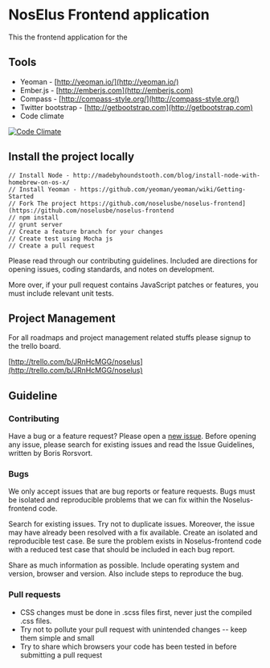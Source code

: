 # NosElus Frontend application

This the frontend application for the

## Tools

* Yeoman - [http://yeoman.io/](http://yeoman.io/)
* Ember.js - [http://emberjs.com](http://emberjs.com)
* Compass - [http://compass-style.org/](http://compass-style.org/)
* Twitter bootstrap - [http://getbootstrap.com](http://getbootstrap.com)
* Code climate 

[![Code Climate](https://codeclimate.com/github/noselusbe/noselus-frontend.png)](https://codeclimate.com/github/noselusbe/noselus-frontend)

## Install the project locally

```
// Install Node - http://madebyhoundstooth.com/blog/install-node-with-homebrew-on-os-x/
// Install Yeoman - https://github.com/yeoman/yeoman/wiki/Getting-Started
// Fork The project https://github.com/noselusbe/noselus-frontend](https://github.com/noselusbe/noselus-frontend
// npm install
// grunt server
// Create a feature branch for your changes
// Create test using Mocha js
// Create a pull request
```
Please read through our contributing guidelines. Included are directions for opening issues, coding standards, and notes on development.

More over, if your pull request contains JavaScript patches or features, you must include relevant unit tests.

## Project Management

For all roadmaps and project management related stuffs please signup to the trello board.

[http://trello.com/b/JRnHcMGG/noselus](http://trello.com/b/JRnHcMGG/noselus)

## Guideline

### Contributing

Have a bug or a feature request? Please open a [new issue](https://github.com/noselusbe/noselus-frontend/issues). Before opening any issue, please search for existing issues and read the Issue Guidelines, written by Boris Rorsvort.


### Bugs

We only accept issues that are bug reports or feature requests. Bugs must be isolated and reproducible problems that we can fix within the Noselus-frontend code.

Search for existing issues. Try not to duplicate issues. Moreover, the issue may have already been resolved with a fix available.
Create an isolated and reproducible test case. Be sure the problem exists in Noselus-frontend code with a reduced test case that should be included in each bug report.

Share as much information as possible. Include operating system and version, browser and version. Also include steps to reproduce the bug.

### Pull requests

* CSS changes must be done in .scss files first, never just the compiled .css files.
* Try not to pollute your pull request with unintended changes -- keep them simple and small
* Try to share which browsers your code has been tested in before submitting a pull request



